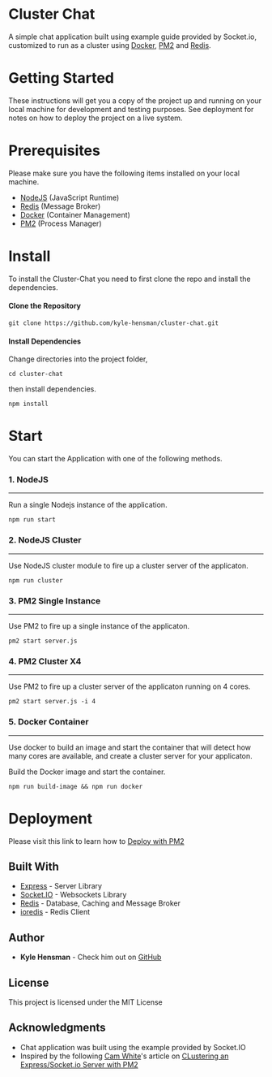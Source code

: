 # Cluster Chat

A simple chat application built using example guide provided by Socket.io, customized to run as a cluster using [Docker](https://www.docker.com/), [PM2](pm2.keymetrics.io) and [Redis](https://redis.io/).


# Getting Started

These instructions will get you a copy of the project up and running on your local machine for development and testing purposes. See deployment for notes on how to deploy the project on a live system.

# Prerequisites

Please make sure you have the following items installed on your local machine.
* [NodeJS](https://nodejs.org/en/) (JavaScript Runtime)
* [Redis](https://redis.io/) (Message Broker)
* [Docker](https://www.docker.com/) (Container Management)
* [PM2](pm2.keymetrics.io) (Process Manager)

# Install

To install the Cluster-Chat you need to first clone the repo and install the dependencies.

#### Clone the Repository

```
git clone https://github.com/kyle-hensman/cluster-chat.git
```

#### Install Dependencies

Change directories into the project folder,

```
cd cluster-chat
```
then install dependencies.
```
npm install
```

# Start

You can start the Application with one of the following methods.

### 1. NodeJS
---

Run a single Nodejs instance of the application.

```
npm run start
```

### 2. NodeJS Cluster
---

Use NodeJS cluster module to fire up a cluster server of the applicaton.

```
npm run cluster
```

### 3. PM2 Single Instance
---

Use PM2 to fire up a single instance of the applicaton.

```
pm2 start server.js
```

### 4. PM2 Cluster X4
---

Use PM2 to fire up a cluster server of the applicaton running on 4 cores.

```
pm2 start server.js -i 4
```

### 5. Docker Container
---

Use docker to build an image and start the container that will detect how many cores are available, and create a cluster server for your applicaton.

Build the Docker image and start the container.

```
npm run build-image && npm run docker
```

# Deployment

Please visit this link to learn how to [Deploy with PM2](https://pm2.io/doc/en/runtime/guide/easy-deploy-with-ssh/#easy-deploy-with-ssh)


## Built With

* [Express](https://expressjs.com/) - Server Library
* [Socket.IO](https://socket.io/) - Websockets Library
* [Redis](https://redis.io/) - Database, Caching and Message Broker
* [ioredis](https://www.npmjs.com/package/ioredis) - Redis Client


## Author

* **Kyle Hensman** - Check him out on [GitHub](https://github.com/kyle-hensman)


## License

This project is licensed under the MIT License


## Acknowledgments

* Chat application was built using the example provided by Socket.IO
* Inspired by the following [Cam White](https://medium.com/@codeandcam)'s article on [CLustering an Express/Socket.io Server with PM2](https://medium.com/@codeandcam/clustering-an-express-socket-io-server-with-pm2-789d11865f95)